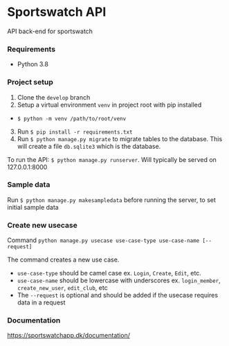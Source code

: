 # Sportswatch API
API back-end for sportswatch

### Requirements
* Python 3.8

### Project setup
1. Clone the `develop` branch
2. Setup a virtual environment `venv` in project root with pip installed
  - `$ python -m venv /path/to/root/venv`
3. Run `$ pip install -r requirements.txt`
4. Run `$ python manage.py migrate` to migrate tables to the database. This will create a file `db.sqlite3` which is the database.

To run the API: `$ python manage.py runserver`. Will typically be served on 127.0.0.1:8000

### Sample data
Run `$ python manage.py makesampledata` before running the server, to set initial sample data


### Create new usecase
Command `python manage.py usecase use-case-type use-case-name [--request]`

The command creates a new use case. 

* `use-case-type` should be camel case ex. `Login`, `Create`, `Edit`, etc.
* `use-case-name` should be lowercase with underscores ex. `login_member`, `create_new_user`, `edit_club`, etc
* The `--request` is optional and should be added if the usecase requires data in a request


### Documentation
https://sportswatchapp.dk/documentation/

